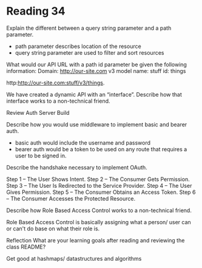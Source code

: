 # Reading 34

Explain the different between a query string parameter and a path parameter.

- path parameter describes location of the resource
- query string parameter are used to filter and sort resources

What would our API URL with a path id parameter be given the following information:
Domain: <http://our-site.com>
v3
model name: stuff
id: things

http:http://our-site.com:stuff/v3/things. 

We have created a dynamic API with an “interface”. Describe how that interface works to a non-technical friend.

Review Auth Server Build

Describe how you would use middleware to implement basic and bearer auth.

- basic auth would include the username and password 
- bearer auth would be a token to be used on any route that requires a user to be signed in.

Describe the handshake necessary to implement OAuth.

Step 1 – The User Shows Intent.
Step 2 – The Consumer Gets Permission.
Step 3 – The User Is Redirected to the Service Provider.
Step 4 – The User Gives Permission.
Step 5 – The Consumer Obtains an Access Token.
Step 6 – The Consumer Accesses the Protected Resource.


Describe how Role Based Access Control works to a non-technical friend.

Role Based Access Control is basically assigning what a person/ user can or can't do base on what their role is.

Reflection
What are your learning goals after reading and reviewing the class README?

Get good at hashmaps/ datastructures and algorithms
